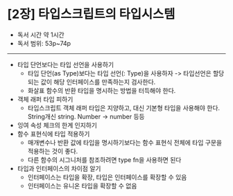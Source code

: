 # [2장] 타입스크립트의 타입시스템

- 독서 시간 약 1시간
- 독서 범위: 53p~74p

---

- 타입 단언보다는 타입 선언을 사용하기
  - 타입 단언(as Type)보다는 타입 선언(: Type)을 사용하자 -> 타입선언은 할당되는 값이 해당 인터페이스를 만족하는지 검사한다.
  - 화살표 함수의 반환 타입을 명시하는 방법을 터득해야 한다.
- 객체 래퍼 타입 피하기
  - 타입스크립트 객체 래퍼 타입은 지양하고, 대신 기본형 타입을 사용해야 한다. String개신 string. Number -> number 등등
- 잉여 속성 체크의 한계 인지하기
- 함수 표현식에 타입 적용하기
  - 매개변수나 반환 값에 타입을 명시하기보다는 함수 표현식 전체에 타입 구문을 적용하는 것이 좋다.
  - 다른 함수의 시그니처를 참조하려면 type fn을 사용하면 된다
- 타입과 인터페이스의 차이점 알기
  - 인터페이스는 타입을 확장, 타입은 인터페이스를 확장할 수 있음
  - 인터페이스는 유니온 타입을 확장할 수 없음
